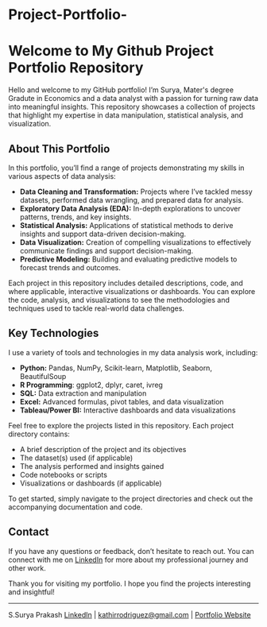 # Project-Portfolio-
# Welcome to My Github Project Portfolio Repository

Hello and welcome to my GitHub portfolio! I’m Surya, Mater's degree Gradute in Economics and a data analyst with a passion for turning raw data into meaningful insights. This repository showcases a collection of projects that highlight my expertise in data manipulation, statistical analysis, and visualization.

## About This Portfolio

In this portfolio, you’ll find a range of projects demonstrating my skills in various aspects of data analysis:

- **Data Cleaning and Transformation:** Projects where I’ve tackled messy datasets, performed data wrangling, and prepared data for analysis.
- **Exploratory Data Analysis (EDA):** In-depth explorations to uncover patterns, trends, and key insights.
- **Statistical Analysis:** Applications of statistical methods to derive insights and support data-driven decision-making.
- **Data Visualization:** Creation of compelling visualizations to effectively communicate findings and support decision-making.
- **Predictive Modeling:** Building and evaluating predictive models to forecast trends and outcomes.

Each project in this repository includes detailed descriptions, code, and where applicable, interactive visualizations or dashboards. You can explore the code, analysis, and visualizations to see the methodologies and techniques used to tackle real-world data challenges.

## Key Technologies

I use a variety of tools and technologies in my data analysis work, including:

- **Python:** Pandas, NumPy, Scikit-learn, Matplotlib, Seaborn, BeautifulSoup
- **R Programming**: ggplot2, dplyr, caret, ivreg
- **SQL:** Data extraction and manipulation
- **Excel:** Advanced formulas, pivot tables, and data visualization
- **Tableau/Power BI:** Interactive dashboards and data visualizations

Feel free to explore the projects listed in this repository. Each project directory contains:

- A brief description of the project and its objectives
- The dataset(s) used (if applicable)
- The analysis performed and insights gained
- Code notebooks or scripts
- Visualizations or dashboards (if applicable)

To get started, simply navigate to the project directories and check out the accompanying documentation and code.

## Contact

If you have any questions or feedback, don’t hesitate to reach out. You can connect with me on [LinkedIn](https://www.linkedin.com/in/surya-prakash-s-070b68290/) for more about my professional journey and other work.

Thank you for visiting my portfolio. I hope you find the projects interesting and insightful!

---

S.Surya Prakash
[LinkedIn](https://www.linkedin.com/in/surya-prakash-s-070b68290/) | [kathirrodriguez@gmail.com](suryagrizemann@gmail.com) | [Portfolio Website]() 
